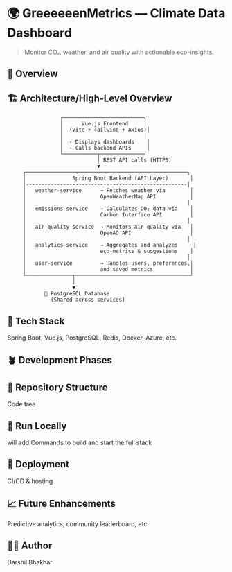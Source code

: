 # 🌍 GreeeeeenMetrics — Climate Data Dashboard
> Monitor CO₂, weather, and air quality with actionable eco-insights.

## 🧠 Overview


## 🏗️ Architecture/High-Level Overview
                     ┌──────────────────────────┐
                     │      Vue.js Frontend     │
                     │  (Vite + Tailwind + Axios)│
                     │                          │
                     │  - Displays dashboards    │
                     │  - Calls backend APIs     │
                     └───────────┬──────────────┘
                                 │ REST API calls (HTTPS)
                                 ▼
         ┌────────────────────────────────────────────────────┐
         │               Spring Boot Backend (API Layer)       │
         │----------------------------------------------------│
         │   weather-service      → Fetches weather via        │
         │                        OpenWeatherMap API           │
         │                                                    │
         │   emissions-service    → Calculates CO₂ data via    │
         │                        Carbon Interface API         │
         │                                                    │
         │   air-quality-service  → Monitors air quality via   │
         │                        OpenAQ API                   │
         │                                                    │
         │   analytics-service    → Aggregates and analyzes     │
         │                        eco-metrics & suggestions    │
         │                                                    │
         │   user-service         → Handles users, preferences,│
         │                        and saved metrics            │
         └───────────────┬─────────────────────────────────────┘
                         │
                         ▼
                🐘 PostgreSQL Database
                  (Shared across services)




## 🧩 Tech Stack
Spring Boot, Vue.js, PostgreSQL, Redis, Docker, Azure, etc.

## 🪴 Development Phases


## 🧱 Repository Structure
Code tree

## 🐳 Run Locally
will add Commands to build and start the full stack

## 🚀 Deployment
 CI/CD & hosting

## 📈 Future Enhancements
Predictive analytics, community leaderboard, etc.

## 🧑‍💻 Author
Darshil Bhakhar 
